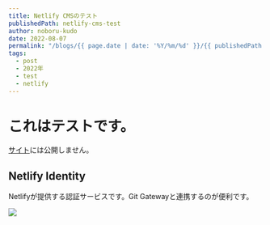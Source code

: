 ```yaml
---
title: Netlify CMSのテスト
publishedPath: netlify-cms-test
author: noboru-kudo
date: 2022-08-07
permalink: "/blogs/{{ page.date | date: '%Y/%m/%d' }}/{{ publishedPath }}/"
tags:
  - post
  - 2022年
  - test
  - netlify
---
```

# これはテストです。

[サイト](https://developer.mamezou-tech.com)には公開しません。

## Netlify Identity

Netlifyが提供する認証サービスです。Git Gatewayと連携するのが便利です。

![](https://i.gyazo.com/dc9ee4de8a07293bec1a05edf8c92405.png)